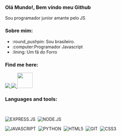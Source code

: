 ### Olá Mundo!, Bem vindo meu Github

<p>Sou programador junior amante pelo JS</p>

### Sobre mim:
  
  <ul>
    <li> :round_pushpin: Sou brasileiro.</li>
    <li> :computer:Programador Javascript</li>
    <li> :lining: Um fã do Forro</li>
  </ul>

### Find me here:

  <a href="https://www.linkedin.com/in/jadielson-santos-a973a920a/" alt="Linkedin">
    <img src="https://img.shields.io/badge/LinkedIn-0077B5?style=for-the-badge&logo=linkedin&logoColor=white" />
  </a>
  
  <a href="https://www.instagram.com/jadielson.244/" alt="Instagram">
    <img src="https://img.shields.io/badge/Instagram-E4405F?style=for-the-badge&logo=instagram&logoColor=white"/>
  </a>
  <a href="https://linktr.ee/Jadielson_Santos" alt="Linktree">
    <img src="https://img.icons8.com/color/452/linktree.png" height="50px" width="50px" />
  </a>

</br>

### Languages and tools:

</br>


![EXPRESS.JS](https://img.shields.io/badge/express.js%20-%23404d59.svg?&style=for-the-badge)&nbsp;
![NODE.JS](https://img.shields.io/badge/Node.js-43853D?style=for-the-badge&logo=node.js&logoColor=white)&nbsp;

![JAVASCRIPT](https://img.shields.io/badge/JavaScript-F7DF1E?style=for-the-badge&logo=javascript&logoColor=black)&nbsp;
![PYTHON](https://img.shields.io/badge/Python-3776AB?style=for-the-badge&logo=python&logoColor=white)&nbsp;
![HTML5](https://img.shields.io/badge/HTML5-E34F26?style=for-the-badge&logo=html5&logoColor=white)&nbsp;
![GIT](https://img.shields.io/badge/Git-F05032?style=for-the-badge&logo=git&logoColor=white)&nbsp;
![CSS3](https://img.shields.io/badge/CSS3-1572B6?style=for-the-badge&logo=css3&logoColor=white)&nbsp;

</br>
